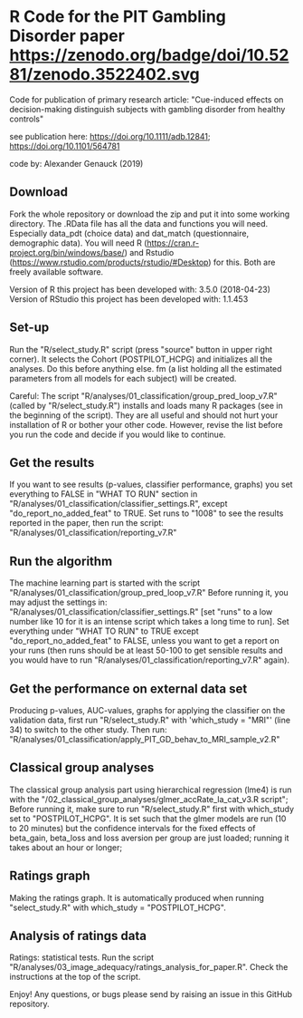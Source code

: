 # R Code for the PIT Gambling Disorder paper https://zenodo.org/badge/doi/10.5281/zenodo.3522402.svg

Code for publication of primary research article: "Cue-induced effects on decision-making distinguish subjects with gambling disorder from healthy controls"

see publication here: https://doi.org/10.1111/adb.12841; https://doi.org/10.1101/564781

code by: Alexander Genauck (2019)

## Download

Fork the whole repository or download the zip and put it into some working directory.
The .RData file has all the data and functions you will need. Especially data_pdt (choice data) and dat_match (questionnaire, demographic data). You will need R (https://cran.r-project.org/bin/windows/base/) and Rstudio (https://www.rstudio.com/products/rstudio/#Desktop) for this. Both are freely available software.

Version of R this project has been developed with: 3.5.0 (2018-04-23)
Version of RStudio this project has been developed with: 1.1.453

## Set-up
Run the "R/select_study.R" script (press "source" button in upper right corner). It selects the Cohort (POSTPILOT_HCPG) and initializes all the analyses. Do this before anything else. fm (a list holding all the estimated parameters from all models for each subject) will be created. 

Careful: The script "R/analyses/01_classification/group_pred_loop_v7.R" (called by "R/select_study.R") installs and loads many R packages (see in the beginning of the script). They are all useful and should not hurt your installation of R or bother your other code. However, revise the list before you run the code and decide
if you would like to continue.

## Get the results
If you want to see results (p-values, classifier performance, graphs) you set everything to FALSE in "WHAT TO RUN" section in "R/analyses/01_classification/classifier_settings.R", except "do_report_no_added_feat" to TRUE. Set runs to "1008" to see the results reported in the paper, then run the script: "R/analyses/01_classification/reporting_v7.R"

## Run the algorithm
The machine learning part is started with the script "R/analyses/01_classification/group_pred_loop_v7.R" Before running it, you may adjust the settings in: "R/analyses/01_classification/classifier_settings.R" [set "runs" to a low number like 10 for it is an intense script which takes a long time to run]. Set everything under "WHAT TO RUN" to TRUE except "do_report_no_added_feat" to FALSE, unless you want to get a report on your runs (then runs should be at least 50-100 to get sensible results and you would have to run "R/analyses/01_classification/reporting_v7.R" again). 

## Get the performance on external data set
Producing p-values, AUC-values, graphs for applying the classifier on the validation data, first run "R/select_study.R" with 'which_study = "MRI"' (line 34) to switch to the other study. Then run: "R/analyses/01_classification/apply_PIT_GD_behav_to_MRI_sample_v2.R"

## Classical group analyses
The classical group analysis part using hierarchical regression (lme4) is run with the
"/02_classical_group_analyses/glmer_accRate_la_cat_v3.R script"; Before running it, make sure to run "R/select_study.R" first with which_study set to "POSTPILOT_HCPG". It is set such that the glmer models are run (10 to 20 minutes) but the confidence intervals for the fixed effects of beta_gain, beta_loss and loss aversion per group are just loaded; running it takes about an hour or longer; 

## Ratings graph
Making the ratings graph. It is automatically produced when running "select_study.R" with which_study = "POSTPILOT_HCPG". 

## Analysis of ratings data
Ratings: statistical tests. Run the script "R/analyses/03_image_adequacy/ratings_analysis_for_paper.R". Check the instructions at the top of the script. 


Enjoy! Any questions, or bugs please send by raising an issue in this GitHub repository.
